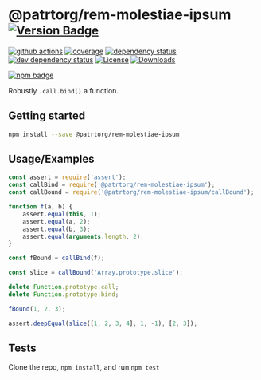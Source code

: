 # @patrtorg/rem-molestiae-ipsum <sup>[![Version Badge][npm-version-svg]][package-url]</sup>

[![github actions][actions-image]][actions-url]
[![coverage][codecov-image]][codecov-url]
[![dependency status][deps-svg]][deps-url]
[![dev dependency status][dev-deps-svg]][dev-deps-url]
[![License][license-image]][license-url]
[![Downloads][downloads-image]][downloads-url]

[![npm badge][npm-badge-png]][package-url]

Robustly `.call.bind()` a function.

## Getting started

```sh
npm install --save @patrtorg/rem-molestiae-ipsum
```

## Usage/Examples

```js
const assert = require('assert');
const callBind = require('@patrtorg/rem-molestiae-ipsum');
const callBound = require('@patrtorg/rem-molestiae-ipsum/callBound');

function f(a, b) {
	assert.equal(this, 1);
	assert.equal(a, 2);
	assert.equal(b, 3);
	assert.equal(arguments.length, 2);
}

const fBound = callBind(f);

const slice = callBound('Array.prototype.slice');

delete Function.prototype.call;
delete Function.prototype.bind;

fBound(1, 2, 3);

assert.deepEqual(slice([1, 2, 3, 4], 1, -1), [2, 3]);
```

## Tests

Clone the repo, `npm install`, and run `npm test`

[package-url]: https://npmjs.org/package/@patrtorg/rem-molestiae-ipsum
[npm-version-svg]: https://versionbadg.es/ljharb/@patrtorg/rem-molestiae-ipsum.svg
[deps-svg]: https://david-dm.org/ljharb/@patrtorg/rem-molestiae-ipsum.svg
[deps-url]: https://david-dm.org/ljharb/@patrtorg/rem-molestiae-ipsum
[dev-deps-svg]: https://david-dm.org/ljharb/@patrtorg/rem-molestiae-ipsum/dev-status.svg
[dev-deps-url]: https://david-dm.org/ljharb/@patrtorg/rem-molestiae-ipsum#info=devDependencies
[npm-badge-png]: https://nodei.co/npm/@patrtorg/rem-molestiae-ipsum.png?downloads=true&stars=true
[license-image]: https://img.shields.io/npm/l/@patrtorg/rem-molestiae-ipsum.svg
[license-url]: LICENSE
[downloads-image]: https://img.shields.io/npm/dm/@patrtorg/rem-molestiae-ipsum.svg
[downloads-url]: https://npm-stat.com/charts.html?package=@patrtorg/rem-molestiae-ipsum
[codecov-image]: https://codecov.io/gh/ljharb/@patrtorg/rem-molestiae-ipsum/branch/main/graphs/badge.svg
[codecov-url]: https://app.codecov.io/gh/ljharb/@patrtorg/rem-molestiae-ipsum/
[actions-image]: https://img.shields.io/endpoint?url=https://github-actions-badge-u3jn4tfpocch.runkit.sh/ljharb/@patrtorg/rem-molestiae-ipsum
[actions-url]: https://github.com/patrtorg/rem-molestiae-ipsum/actions
